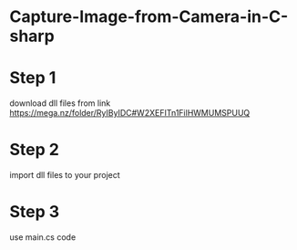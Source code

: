 # Capture-Image-from-Camera-in-C-sharp
# Step 1
download dll files from link
https://mega.nz/folder/RyIByIDC#W2XEFITn1FilHWMUMSPUUQ
# Step 2
import dll files to your project
# Step 3
use main.cs code
